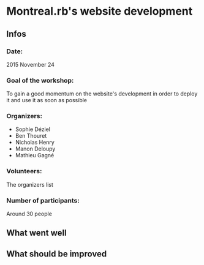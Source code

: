 # Montreal.rb's website development

## Infos

### Date:

2015 November 24

### Goal of the workshop:

To gain a good momentum on the website's development in order to deploy it and use it as soon as possible

### Organizers:

- Sophie Déziel
- Ben Thouret
- Nicholas Henry
- Manon Deloupy
- Mathieu Gagné

### Volunteers:

The organizers list

### Number of participants:

Around 30 people

## What went well

## What should be improved
